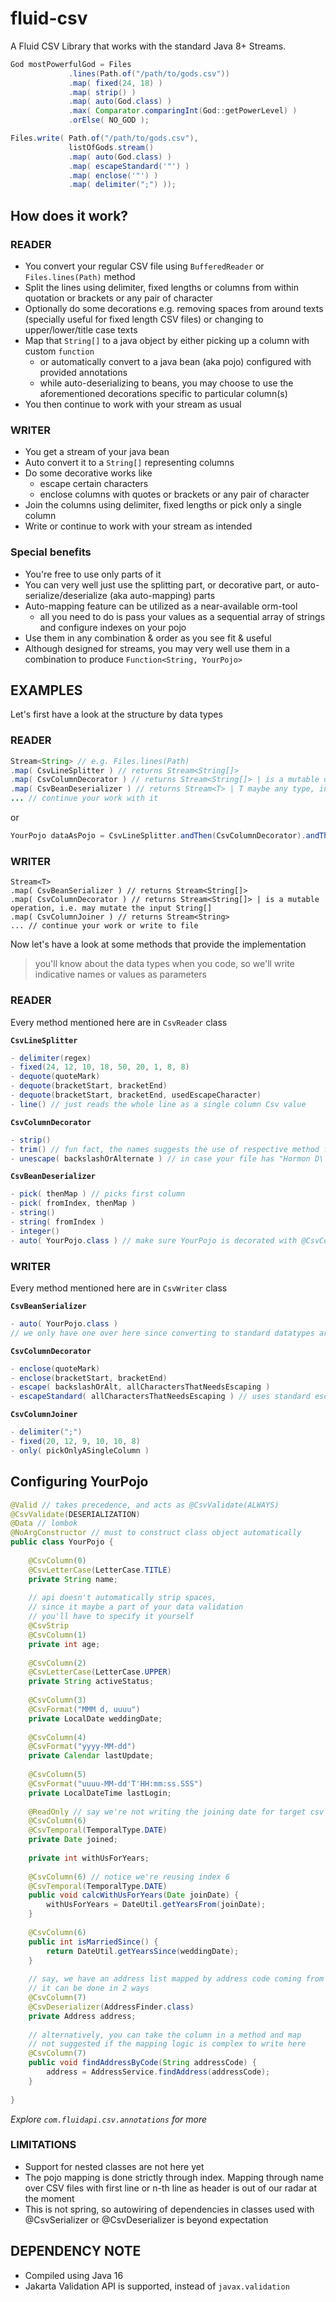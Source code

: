 # fluid-csv

A Fluid CSV Library that works with the standard Java 8+ Streams.

```java
God mostPowerfulGod = Files
             .lines(Path.of("/path/to/gods.csv"))
             .map( fixed(24, 18) )
             .map( strip() )
             .map( auto(God.class) )
             .max( Comparator.comparingInt(God::getPowerLevel) )
             .orElse( NO_GOD );

Files.write( Path.of("/path/to/gods.csv"),
             listOfGods.stream()
             .map( auto(God.class) )
             .map( escapeStandard('"') )
             .map( enclose('"') )
             .map( delimiter(";") ));
```


## How does it work?

### READER
- You convert your regular CSV file using `BufferedReader` or `Files.lines(Path)` method
- Split the lines using delimiter, fixed lengths or columns from within quotation or brackets or any pair of character
- Optionally do some decorations e.g. removing spaces from around texts (specially useful for fixed length CSV files) or changing to upper/lower/title case texts
- Map that `String[]` to a java object by either picking up a column with custom `function`
  - or automatically convert to a java bean (aka pojo) configured with provided annotations
  - while auto-deserializing to beans, you may choose to use the aforementioned decorations specific to particular column(s)
- You then continue to work with your stream as usual

### WRITER
- You get a stream of your java bean
- Auto convert it to a `String[]` representing columns
- Do some decorative works like
  - escape certain characters
  - enclose columns with quotes or brackets or any pair of character
- Join the columns using delimiter, fixed lengths or pick only a single column
- Write or continue to work with your stream as intended

### Special benefits

- You're free to use only parts of it
- You can very well just use the splitting part, or decorative part, or auto-serialize/deserialize (aka auto-mapping) parts
- Auto-mapping feature can be utilized as a near-available orm-tool
  - all you need to do is pass your values as a sequential array of strings and configure indexes on your pojo
- Use them in any combination & order as you see fit & useful
- Although designed for streams, you may very well use them in a combination to produce `Function<String, YourPojo>`

## EXAMPLES

Let's first have a look at the structure by data types

### READER
```java
Stream<String> // e.g. Files.lines(Path)
.map( CsvLineSplitter ) // returns Stream<String[]>
.map( CsvColumnDecorator ) // returns Stream<String[]> | is a mutable operation, i.e. may mutate the input String[]
.map( CsvBeanDeserializer ) // returns Stream<T> | T maybe any type, including your bean
... // continue your work with it
```
or
```java
YourPojo dataAsPojo = CsvLineSplitter.andThen(CsvColumnDecorator).andThen(CsvBeanDeserializer).apply(dataAsString);
```

### WRITER
```
Stream<T>
.map( CsvBeanSerializer ) // returns Stream<String[]>
.map( CsvColumnDecorator ) // returns Stream<String[]> | is a mutable operation, i.e. may mutate the input String[]
.map( CsvColumnJoiner ) // returns Stream<String>
... // continue your work or write to file
```

Now let's have a look at some methods that provide the implementation
> you'll know about the data types when you code, so we'll write indicative names or values as parameters

### READER
Every method mentioned here are in `CsvReader` class

**`CsvLineSplitter`**
```java
- delimiter(regex)
- fixed(24, 12, 10, 18, 50, 20, 1, 8, 8)
- dequote(quoteMark)
- dequote(bracketStart, bracketEnd)
- dequote(bracketStart, bracketEnd, usedEscapeCharacter)
- line() // just reads the whole line as a single column Csv value
```

**`CsvColumnDecorator`**
```java
- strip()
- trim() // fun fact, the names suggests the use of respective method from String class
- unescape( backslashOrAlternate ) // in case your file has "Hormon D\'Souza" and you want it to be "Hormon D'Souza"
```

**`CsvBeanDeserializer`**
```java
- pick( thenMap ) // picks first column
- pick( fromIndex, thenMap )
- string()
- string( fromIndex )
- integer()
- auto( YourPojo.class ) // make sure YourPojo is decorated with @CsvColumn and other annotations
```

### WRITER
Every method mentioned here are in `CsvWriter` class

**`CsvBeanSerializer`**
```java
- auto( YourPojo.class )
// we only have one over here since converting to standard datatypes are fairly easy
```

**`CsvColumnDecorator`**
```java
- enclose(quoteMark)
- enclose(bracketStart, bracketEnd)
- escape( backslashOrAlt, allCharactersThatNeedsEscaping )
- escapeStandard( allCharactersThatNeedsEscaping ) // uses standard escapeIndicator as backslash
```

**`CsvColumnJoiner`**
```java
- delimiter(";")
- fixed(20, 12, 9, 10, 10, 8)
- only( pickOnlyASingleColumn )
```

## Configuring YourPojo

```java
@Valid // takes precedence, and acts as @CsvValidate(ALWAYS)
@CsvValidate(DESERIALIZATION)
@Data // lombok
@NoArgConstructor // must to construct class object automatically
public class YourPojo {
    
    @CsvColumn(0)
    @CsvLetterCase(LetterCase.TITLE)
    private String name;
    
    // api doesn't automatically strip spaces,
    // since it maybe a part of your data validation
    // you'll have to specify it yourself
    @CsvStrip
    @CsvColumn(1)
    private int age;
    
    @CsvColumn(2)
    @CsvLetterCase(LetterCase.UPPER)
    private String activeStatus;
    
    @CsvColumn(3)
    @CsvFormat("MMM d, uuuu")
    private LocalDate weddingDate;
    
    @CsvColumn(4)
    @CsvFormat("yyyy-MM-dd")
    private Calendar lastUpdate;
    
    @CsvColumn(5)
    @CsvFormat("uuuu-MM-dd'T'HH:mm:ss.SSS")
    private LocalDateTime lastLogin;
    
    @ReadOnly // say we're not writing the joining date for target csv file
    @CsvColumn(6)
    @CsvTemporal(TemporalType.DATE)
    private Date joined;
    
    private int withUsForYears;
    
    @CsvColumn(6) // notice we're reusing index 6
    @CsvTemporal(TemporalType.DATE)
    public void calcWithUsForYears(Date joinDate) {
        withUsForYears = DateUtil.getYearsFrom(joinDate);
    }
    
    @CsvColumn(6)
    public int isMarriedSince() {
        return DateUtil.getYearsSince(weddingDate);
    }
    
    // say, we have an address list mapped by address code coming from input csv file
    // it can be done in 2 ways
    @CsvColumn(7)
    @CsvDeserializer(AddressFinder.class)
    private Address address;
    
    // alternatively, you can take the column in a method and map
    // not suggested if the mapping logic is complex to write here
    @CsvColumn(7)
    public void findAddressByCode(String addressCode) {
        address = AddressService.findAddress(addressCode);
    }
    
}
```
*Explore `com.fluidapi.csv.annotations` for more*

### LIMITATIONS
- Support for nested classes are not here yet
- The pojo mapping is done strictly through index. Mapping through name over CSV files with first line or n-th line as header is out of our radar at the moment
- This is not spring, so autowiring of dependencies in classes used with @CsvSerializer or @CsvDeserializer is beyond expectation


## DEPENDENCY NOTE 
- Compiled using Java 16
- Jakarta Validation API is supported, instead of `javax.validation`
